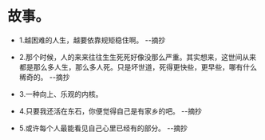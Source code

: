 # 故事。

- 1.越困难的人生，越要依靠规矩稳住啊。 --摘抄

- 2.那个时候，人的来来往往生生死死好像没那么严重。其实想来，这世间从来都是那么多人生，那么多人死。只是坏世道，死得更快些，更早些，哪有什么稀奇的。 --摘抄

- 3.一种向上、乐观的内核。

- 4.只要我还活在东石，你便觉得自己是有家乡的吧。 --摘抄

- 5.或许每个人最能看见自己心里已经有的部分。 --摘抄
